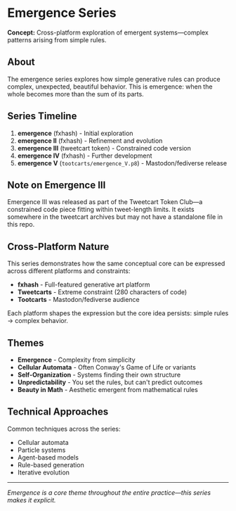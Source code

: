 # Emergence Series

**Concept:** Cross-platform exploration of emergent systems—complex patterns arising from simple rules.

## About

The emergence series explores how simple generative rules can produce complex, unexpected, beautiful behavior. This is emergence: when the whole becomes more than the sum of its parts.

## Series Timeline

1. **emergence** (fxhash) - Initial exploration
2. **emergence II** (fxhash) - Refinement and evolution
3. **emergence III** (tweetcart token) - Constrained code version
4. **emergence IV** (fxhash) - Further development
5. **emergence V** (`tootcarts/emergence_V.p8`) - Mastodon/fediverse release

## Note on Emergence III

Emergence III was released as part of the Tweetcart Token Club—a constrained code piece fitting within tweet-length limits. It exists somewhere in the tweetcart archives but may not have a standalone file in this repo.

## Cross-Platform Nature

This series demonstrates how the same conceptual core can be expressed across different platforms and constraints:
- **fxhash** - Full-featured generative art platform
- **Tweetcarts** - Extreme constraint (280 characters of code)
- **Tootcarts** - Mastodon/fediverse audience

Each platform shapes the expression but the core idea persists: simple rules → complex behavior.

## Themes

- **Emergence** - Complexity from simplicity
- **Cellular Automata** - Often Conway's Game of Life or variants
- **Self-Organization** - Systems finding their own structure
- **Unpredictability** - You set the rules, but can't predict outcomes
- **Beauty in Math** - Aesthetic emergent from mathematical rules

## Technical Approaches

Common techniques across the series:
- Cellular automata
- Particle systems
- Agent-based models
- Rule-based generation
- Iterative evolution

---

*Emergence is a core theme throughout the entire practice—this series makes it explicit.*
